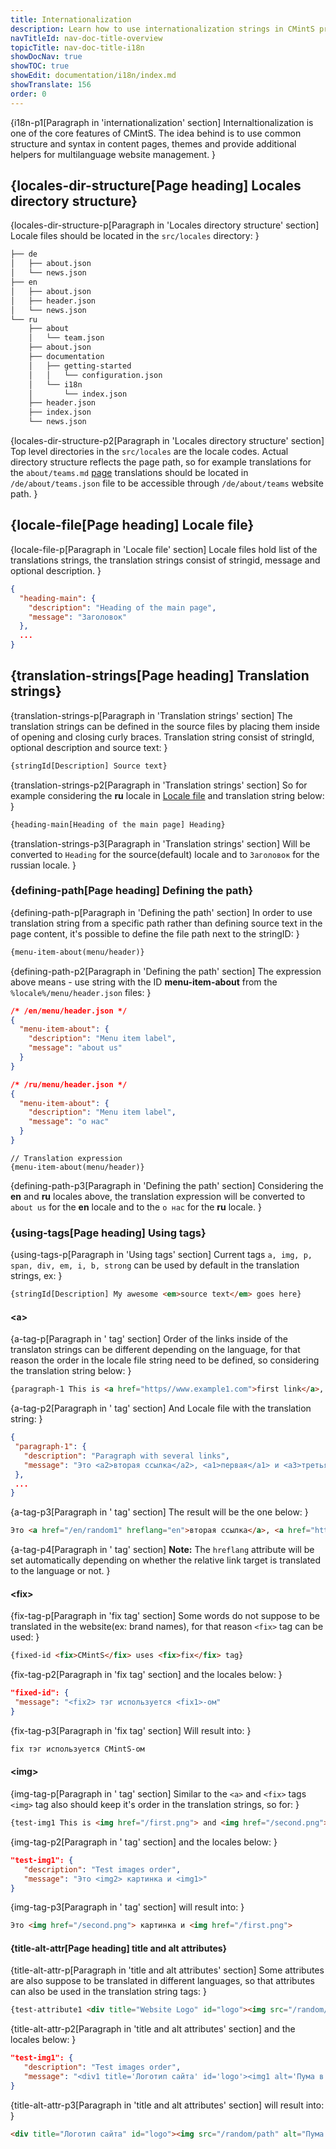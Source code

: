 ```yaml
---
title: Internationalization
description: Learn how to use internationalization strings in CMintS project. Usage of i18n strings, learn about translation files structure and start creating multilanguage websites.
navTitleId: nav-doc-title-overview
topicTitle: nav-doc-title-i18n
showDocNav: true
showTOC: true
showEdit: documentation/i18n/index.md
showTranslate: 156
order: 0
---
```


{i18n-p1[Paragraph in 'internationalization' section]
Internaltionalization is one of the core features of <fix>CMintS</fix>. The idea
behind is to use common structure and syntax in content pages, themes and
provide additional helpers for multilanguage website management.
}

## {locales-dir-structure[Page heading] Locales directory structure}

{locales-dir-structure-p[Paragraph in 'Locales directory structure' section]
Locale files should be located in the <fix>`src/locales`</fix> directory:
}

```bash
├── de
│   ├── about.json
│   └── news.json
├── en
│   ├── about.json
│   ├── header.json
│   └── news.json
└── ru
    ├── about
    │   └── team.json
    ├── about.json
    ├── documentation
    │   ├── getting-started
    │   │   └── configuration.json
    │   └── i18n
    │       └── index.json
    ├── header.json
    ├── index.json
    └── news.json
```

{locales-dir-structure-p2[Paragraph in 'Locales directory structure' section]
Top level directories in the <fix>`src/locales`</fix> are the locale codes.
Actual directory structure reflects the page path, so for example translations
for the <fix>`about/teams.md`</fix> [page](documentation/pages) translations
should be located in <fix>`/de/about/teams.json`</fix> file to be accessible
through <fix>`/de/about/teams`</fix> website path.
}

## {locale-file[Page heading] Locale file}

{locale-file-p[Paragraph in 'Locale file' section]
Locale files hold list of the translations strings, the translation strings
consist of stringid, message and optional description.
}

```json
{
  "heading-main": {
    "description": "Heading of the main page",
    "message": "Заголовок"
  },
  ...
}
```

## {translation-strings[Page heading] Translation strings}

{translation-strings-p[Paragraph in 'Translation strings' section]
The translation strings can be defined in the source files by placing them
inside of opening and closing curly braces. Translation string consist of
stringId, optional description and source text:
}

```javascript
{stringId[Description] Source text}
```

{translation-strings-p2[Paragraph in 'Translation strings' section]
So for example considering the <fix>**ru**</fix> locale in [Locale
file](#locale-file) and translation string below:
}

```html
{heading-main[Heading of the main page] Heading}
```

{translation-strings-p3[Paragraph in 'Translation strings' section]
Will be converted to <fix>`Heading`</fix> for the source(default) locale and to
<fix>`Заголовок`</fix> for the russian locale.
}

### {defining-path[Page heading] Defining the path}

{defining-path-p[Paragraph in 'Defining the path' section]
In order to use translation string from a specific path rather than defining
source text in the page content, it's possible to define the file path next to
the stringID:
}

```html
{menu-item-about(menu/header)}
```

{defining-path-p2[Paragraph in 'Defining the path' section]
The expression above means - use string with the ID <fix>**menu-item-about**</fix>
from the <fix>`%locale%/menu/header.json`</fix> files:
}

```json
/* /en/menu/header.json */
{
  "menu-item-about": {
    "description": "Menu item label",
    "message": "about us"
  }
}
```
```json
/* /ru/menu/header.json */
{
  "menu-item-about": {
    "description": "Menu item label",
    "message": "о нас"
  }
}
```

```
// Translation expression
{menu-item-about(menu/header)}
```

{defining-path-p3[Paragraph in 'Defining the path' section]
Considering the <fix>**en**</fix> and <fix>**ru**</fix> locales above, the
translation expression will be converted to <fix>`about us`</fix> for the
<fix>**en**</fix> locale and to the <fix>`о нас`</fix> for the <fix>**ru**</fix>
locale.
}

### {using-tags[Page heading] Using tags}

{using-tags-p[Paragraph in 'Using tags' section]
Current tags <fix>`a, img, p, span, div, em, i, b, strong`</fix> can be used by
default in the translation strings, ex:
}

```html
{stringId[Description] My awesome <em>source text</em> goes here}
```

#### \<a\>

{a-tag-p[Paragraph in '<a> tag' section]
Order of the links inside of the translaton strings can be different depending
on the language, for that reason the order in the locale file string need to be
defined, so considering the translation string below:
}

```html
{paragraph-1 This is <a href="https//www.example1.com">first link</a>, <a href="/random1">second link</a> and <a href="/random2">third link</a>}
```

{a-tag-p2[Paragraph in '<a> tag' section]
And Locale file with the translation string:
}
 
 ```json
{
  "paragraph-1": {
    "description": "Paragraph with several links",
    "message": "Это <a2>вторая ссылка</a2>, <a1>первая</a1> и <a3>третья ссылка</a3>"
  },
  ...
}
```

{a-tag-p3[Paragraph in '<a> tag' section]
The result will be the one below:
}

```html
Это <a href="/en/random1" hreflang="en">вторая ссылка</a>, <a href="https//www.example1.com">первая</a> и <a href="/en/random2" hreflang="en">третья ссылка</a>
```

{a-tag-p4[Paragraph in '<a> tag' section]
**Note:** The <fix>`hreflang`</fix> attribute will be set automatically
depending on whether the relative link target is translated to the language or
not.
}

#### \<fix\>

{fix-tag-p[Paragraph in 'fix tag' section]
Some words do not suppose to be translated in the website(ex: brand names), for
that reason <fix>`<fix>`</fix> tag can be used:
}

```html
{fixed-id <fix>CMintS</fix> uses <fix>fix</fix> tag}
```

{fix-tag-p2[Paragraph in 'fix tag' section]
and the locales below:
}

 ```json
"fixed-id": {
  "message": "<fix2> тэг используется <fix1>-ом"
}
```

{fix-tag-p3[Paragraph in 'fix tag' section]
Will result into:
}

```html
fix тэг используется CMintS-ом
```

#### \<img\>

{img-tag-p[Paragraph in '<img> tag' section]
Similar to the <fix>`<a>`</fix> and <fix>`<fix>`</fix> tags <fix>`<img>`</fix>
tag also should keep it's order in the translation strings, so for:
}

```html
{test-img1 This is <img href="/first.png"> and <img href="/second.png"> image}
```

{img-tag-p2[Paragraph in '<img> tag' section]
and the locales below:
}

 ```json
"test-img1": {
    "description": "Test images order",
    "message": "Это <img2> картинка и <img1>"
}
```

{img-tag-p3[Paragraph in '<img> tag' section]
will result into:
}

```html
Это <img href="/second.png"> картинка и <img href="/first.png">
```

#### {title-alt-attr[Page heading] title and alt attributes}

{title-alt-attr-p[Paragraph in 'title and alt attributes' section]
Some attributes are also suppose to be translated in different languages, so
that attributes can also be used in the translation string tags:
}

```html
{test-attribute1 <div title="Website Logo" id="logo"><img src="/random/path" alt="Jumping puma" />Picture</div>}
```

{title-alt-attr-p2[Paragraph in 'title and alt attributes' section]
and the locales below:
}

 ```json
"test-img1": {
    "description": "Test images order",
    "message": "<div1 title='Логотип сайта' id='logo'><img1 alt='Пума в прыжке'>Картинка</div1>"
}
```

{title-alt-attr-p3[Paragraph in 'title and alt attributes' section]
will result into:
}

```html
<div title="Логотип сайта" id="logo"><img src="/random/path" alt="Пума в прыжке" />Картинка</div>
```

